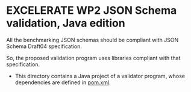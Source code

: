 # EXCELERATE WP2 JSON Schema validation, Java edition

All the benchmarking JSON schemas should be compliant with JSON Schema Draft04 specification.

So, the proposed validation program uses libraries compliant with that specification.

* This directory contains a Java project of a validator program, whose dependencies are defined in [pom.xml](pom.xml).
